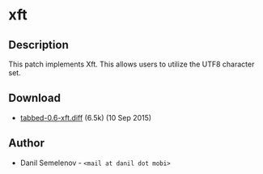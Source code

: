 xft
===

Description
-----------

This patch implements Xft. This allows users to utilize the UTF8 character set.

Download
--------

* [tabbed-0.6-xft.diff](tabbed-0.6-xft.diff) (6.5k) (10 Sep 2015)


Author
------

* Danil Semelenov - `<mail at danil dot mobi>`

